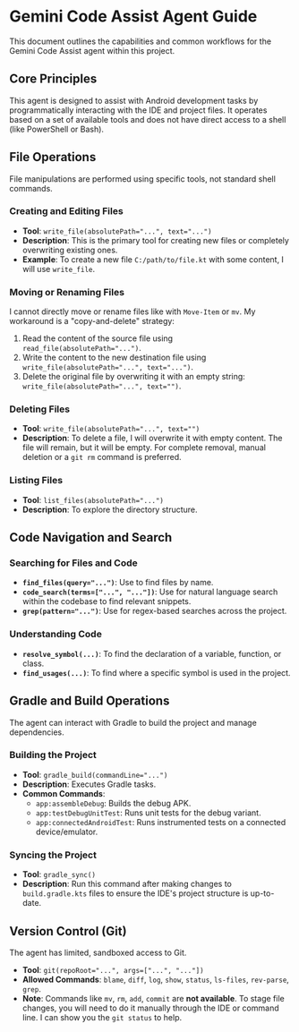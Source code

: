 # Gemini Code Assist Agent Guide

This document outlines the capabilities and common workflows for the Gemini Code Assist agent within this project.

## Core Principles

This agent is designed to assist with Android development tasks by programmatically interacting with the IDE and project files. It operates based on a set of available tools and does not have direct access to a shell (like PowerShell or Bash).

## File Operations

File manipulations are performed using specific tools, not standard shell commands.

### Creating and Editing Files

*   **Tool**: `write_file(absolutePath="...", text="...")`
*   **Description**: This is the primary tool for creating new files or completely overwriting existing ones.
*   **Example**: To create a new file `C:/path/to/file.kt` with some content, I will use `write_file`.

### Moving or Renaming Files

I cannot directly move or rename files like with `Move-Item` or `mv`. My workaround is a "copy-and-delete" strategy:
1.  Read the content of the source file using `read_file(absolutePath="...")`.
2.  Write the content to the new destination file using `write_file(absolutePath="...", text="...")`.
3.  Delete the original file by overwriting it with an empty string: `write_file(absolutePath="...", text="")`.

### Deleting Files

*   **Tool**: `write_file(absolutePath="...", text="")`
*   **Description**: To delete a file, I will overwrite it with empty content. The file will remain, but it will be empty. For complete removal, manual deletion or a `git rm` command is preferred.

### Listing Files

*   **Tool**: `list_files(absolutePath="...")`
*   **Description**: To explore the directory structure.

## Code Navigation and Search

### Searching for Files and Code

*   **`find_files(query="...")`**: Use to find files by name.
*   **`code_search(terms=["...", "..."])`**: Use for natural language search within the codebase to find relevant snippets.
*   **`grep(pattern="...")`**: Use for regex-based searches across the project.

### Understanding Code

*   **`resolve_symbol(...)`**: To find the declaration of a variable, function, or class.
*   **`find_usages(...)`**: To find where a specific symbol is used in the project.

## Gradle and Build Operations

The agent can interact with Gradle to build the project and manage dependencies.

### Building the Project

*   **Tool**: `gradle_build(commandLine="...")`
*   **Description**: Executes Gradle tasks.
*   **Common Commands**:
    *   `app:assembleDebug`: Builds the debug APK.
    *   `app:testDebugUnitTest`: Runs unit tests for the debug variant.
    *   `app:connectedAndroidTest`: Runs instrumented tests on a connected device/emulator.

### Syncing the Project

*   **Tool**: `gradle_sync()`
*   **Description**: Run this command after making changes to `build.gradle.kts` files to ensure the IDE's project structure is up-to-date.

## Version Control (Git)

The agent has limited, sandboxed access to Git.

*   **Tool**: `git(repoRoot="...", args=["...", "..."])`
*   **Allowed Commands**: `blame`, `diff`, `log`, `show`, `status`, `ls-files`, `rev-parse`, `grep`.
*   **Note**: Commands like `mv`, `rm`, `add`, `commit` are **not available**. To stage file changes, you will need to do it manually through the IDE or command line. I can show you the `git status` to help.
